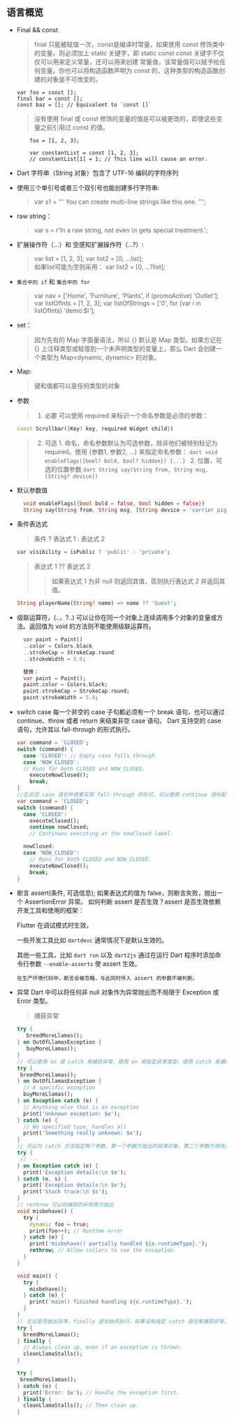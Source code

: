 <!--
 * @Author: Leonard
 * @Date: 2022-05-14 09:59:02
 * @LastEditors: Leonard
 * @LastEditTime: 2022-05-15 10:21:53
 * @Description: 打开koroFileHeader查看配置 进行设置: https://github.com/OBKoro1/koro1FileHeader/wiki/%E9%85%8D%E7%BD%AE
 * @FilePath: /dart_learn/common.md
-->
## 语言概览
- Final && const
    > final 只能被赋值一次，const是编译时常量，如果使用 const 修饰类中的变量，则必须加上 static 关键字，即 static const
    > const 关键字不仅仅可以用来定义常量，还可以用来创建 常量值，该常量值可以赋予给任何变量。你也可以将构造函数声明为 const 的，这种类型的构造函数创建的对象是不可改变的。
    ```
    var foo = const [];
    final bar = const [];
    const baz = []; // Equivalent to `const []`
    ```
    > 没有使用 final 或 const 修饰的变量的值是可以被更改的，即使这些变量之前引用过 const 的值。
    ```
        foo = [1, 2, 3];

        var constantList = const [1, 2, 3];
        // constantList[1] = 1; // This line will cause an error.
    ```
- Dart 字符串（String 对象）包含了 UTF-16 编码的字符序列
- 使用三个单引号或者三个双引号也能创建多行字符串:
    > var s1 = '''
You can create
multi-line strings like this one.
''';
- raw string：
  > var s = r'In a raw string, not even \n gets special treatment.';

- 扩展操作符（...）和 空感知扩展操作符（...?）:
  > var list = [1, 2, 3];
var list2 = [0, ...list];  
如果list可能为空则采用：
var list2 = [0, ...?list];

- `集合中的 if` 和 `集合中的 for`
  > var nav = ['Home', 'Furniture', 'Plants', if (promoActive) 'Outlet'];
  > var listOfInts = [1, 2, 3];
var listOfStrings = ['0', for (var i in listOfInts) 'demo:$i'];

- set：
  > 因为先有的 Map 字面量语法，所以 {} 默认是 Map 类型。如果忘记在 {} 上注释类型或赋值到一个未声明类型的变量上，那么 Dart 会创建一个类型为 Map<dynamic, dynamic> 的对象。
  
- Map:
  > 键和值都可以是任何类型的对象

- 参数
  > 1. 必要
    > 可以使用 required 来标识一个命名参数是必须的参数：
    ```dart 
    const Scrollbar({Key? key, required Widget child})
    ```
  > 2. 可选
      1. 命名，命名参数默认为可选参数，除非他们被特别标记为 required。使用 {参数1, 参数2, …} 来指定命名参数：
      ```dart
      void enableFlags({bool? bold, bool? hidden}) {...}
      ```
      2. 位置，可选的位置参数
      ```dart
        String say(String from, String msg, [String? device])
      ```
- 默认参数值
  ```dart
    void enableFlags({bool bold = false, bool hidden = false})
    String say(String from, String msg, [String device = 'carrier pigeon'])
  ```
- 条件表达式
  > 条件 ? 表达式 1 : 表达式 2
  ```dart
  var visibility = isPublic ? 'public' : 'private';
  ```
  > 表达式 1 ?? 表达式 2  
  >> 如果表达式 1 为非 null 则返回其值，否则执行表达式 2 并返回其值。
  ```dart
  String playerName(String? name) => name ?? 'Guest';
  ```
- 级联运算符，(..，?..) 可以让你在同一个对象上连续调用多个对象的变量或方法。返回值为 void 的方法则不能使用级联运算符。
  ```dart
    var paint = Paint()
    ..color = Colors.black
    ..strokeCap = StrokeCap.round
    ..strokeWidth = 5.0;

    替换：
    var paint = Paint();
    paint.color = Colors.black;
    paint.strokeCap = StrokeCap.round;
    paint.strokeWidth = 5.0;
  ```
- switch case
  每一个非空的 case 子句都必须有一个 break 语句，也可以通过 continue、throw 或者 return 来结束非空 case 语句。
  Dart 支持空的 case 语句，允许其以 fall-through 的形式执行。
  ```dart
  var command = 'CLOSED';
  switch (command) {
    case 'CLOSED': // Empty case falls through.
    case 'NOW_CLOSED':
    // Runs for both CLOSED and NOW_CLOSED.
      executeNowClosed();
      break;
  }
  //在非空 case 语句中想要实现 fall-through 的形式，可以使用 continue 语句配合 label 的方式实现:
  var command = 'CLOSED';
  switch (command) {
    case 'CLOSED':
      executeClosed();
      continue nowClosed;
      // Continues executing at the nowClosed label.

    nowClosed:
    case 'NOW_CLOSED':
      // Runs for both CLOSED and NOW_CLOSED.
      executeNowClosed();
      break;
  }
  ```
- 断言
  assert(条件, 可选信息); 如果表达式的值为 false，则断言失败，抛出一个 AssertionError 异常。
  如何判断 assert 是否生效？assert 是否生效依赖开发工具和使用的框架：

    Flutter 在调试模式时生效。

    一些开发工具比如 `dartdevc` 通常情况下是默认生效的。

    其他一些工具，比如 `dart run` 以及 `dart2js` 通过在运行 Dart 程序时添加命令行参数 `--enable-asserts` 使 assert 生效。

  `在生产环境代码中，断言会被忽略，与此同时传入 assert 的参数不被判断。`

- 异常
  Dart 中可以将任何非 null 对象作为异常抛出而不局限于 Exception 或 Error 类型。
  > 捕获异常
  ```dart
  try {
     breedMoreLlamas();
  } on OutOfLlamasException {
     buyMoreLlamas();
  }
  // 可以使用 on 或 catch 来捕获异常，使用 on 来指定异常类型，使用 catch 来捕获异常对象，两者可同时使用。
  try {
   breedMoreLlamas();
  } on OutOfLlamasException {
    // A specific exception
    buyMoreLlamas();
  } on Exception catch (e) {
    // Anything else that is an exception
    print('Unknown exception: $e');
  } catch (e) {
    // No specified type, handles all
    print('Something really unknown: $e');
  }
  // 可以为 catch 方法指定两个参数，第一个参数为抛出的异常对象，第二个参数为栈信息 StackTrace 对象：
  try {
   // ···
  } on Exception catch (e) {
    print('Exception details:\n $e');
  } catch (e, s) {
    print('Exception details:\n $e');
    print('Stack trace:\n $s');
  }
  // rethrow 可以将捕获的异常再次抛出
  void misbehave() {
    try {
      dynamic foo = true;
      print(foo++); // Runtime error
    } catch (e) {
      print('misbehave() partially handled ${e.runtimeType}.');
      rethrow; // Allow callers to see the exception.
    }
  }

  void main() {
    try {
      misbehave();
    } catch (e) {
      print('main() finished handling ${e.runtimeType}.');
    }
  }
  // 无论是否抛出异常，finally 语句始终执行，如果没有指定 catch 语句来捕获异常，则异常会在执行完 finally 语句后抛出：
  try {
    breedMoreLlamas();
  } finally {
    // Always clean up, even if an exception is thrown.
    cleanLlamaStalls();
  }

  try {
   breedMoreLlamas();
  } catch (e) {
    print('Error: $e'); // Handle the exception first.
  } finally {
    cleanLlamaStalls(); // Then clean up.
  }
  ```